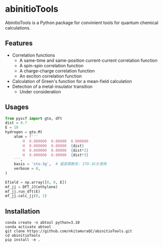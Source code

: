 # abinitioTools
AbinitioTools is a Python package for convinient tools for quantum chemical calculations.

## Features
- Correlation functions
  - A same-time and same-position current-current correlation function
  - A spin-spin correlation function
  - A charge-charge correlation function
  - An exciton correlation function
- Calculation of Green's function for a mean-field calculation
- Detection of a metal-insulator transition
  - Under consideration

## Usages

```python
from pyscf import gto, dft
dist = 0.7
E = 10
hydrogen = gto.M(
    atom = f'''
        H  0.000000  0.00000  0.000000
        H  0.000000  0.00000  {dist}
        H  0.000000  0.00000  {dist*2}
        H  0.000000  0.00000  {dist*3}
    ''',
    basis = 'sto-3g',  # 基底関数系: STO-3Gを使用
    verbose = 0,
)
    
Efield = np.array([0, 0, E])
mf_jj = DFT_JJ(ethylene)
mf_jj.run_dft(E)
mf_jj.calc_jj(0, 1)
```

## Installation

```shell
conda create -n abtool python=3.10
conda activate abtool
git clone https://github.com/nkitamuraQC/abinitioTools.git
cd abinitioTools
pip install -e .
```
